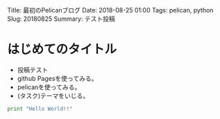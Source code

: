 Title: 最初のPelicanブログ
Date: 2018-08-25 01:00
Tags: pelican, python
Slug: 20180825
Summary: テスト投稿

# はじめてのタイトル

- 投稿テスト
- github Pagesを使ってみる。
- pelicanを使ってみる。
- (タスク)テーマをいじる。

 ```python
 print "Hello World!!"
 ```